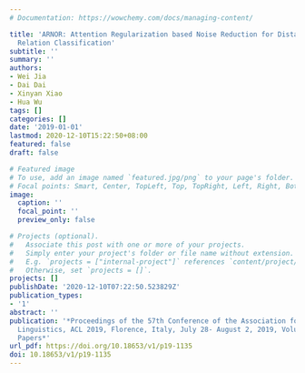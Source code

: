 ```yaml
---
# Documentation: https://wowchemy.com/docs/managing-content/

title: 'ARNOR: Attention Regularization based Noise Reduction for Distant Supervision
  Relation Classification'
subtitle: ''
summary: ''
authors:
- Wei Jia
- Dai Dai
- Xinyan Xiao
- Hua Wu
tags: []
categories: []
date: '2019-01-01'
lastmod: 2020-12-10T15:22:50+08:00
featured: false
draft: false

# Featured image
# To use, add an image named `featured.jpg/png` to your page's folder.
# Focal points: Smart, Center, TopLeft, Top, TopRight, Left, Right, BottomLeft, Bottom, BottomRight.
image:
  caption: ''
  focal_point: ''
  preview_only: false

# Projects (optional).
#   Associate this post with one or more of your projects.
#   Simply enter your project's folder or file name without extension.
#   E.g. `projects = ["internal-project"]` references `content/project/deep-learning/index.md`.
#   Otherwise, set `projects = []`.
projects: []
publishDate: '2020-12-10T07:22:50.523829Z'
publication_types:
- '1'
abstract: ''
publication: '*Proceedings of the 57th Conference of the Association for Computational
  Linguistics, ACL 2019, Florence, Italy, July 28- August 2, 2019, Volume 1: Long
  Papers*'
url_pdf: https://doi.org/10.18653/v1/p19-1135
doi: 10.18653/v1/p19-1135
---
```

